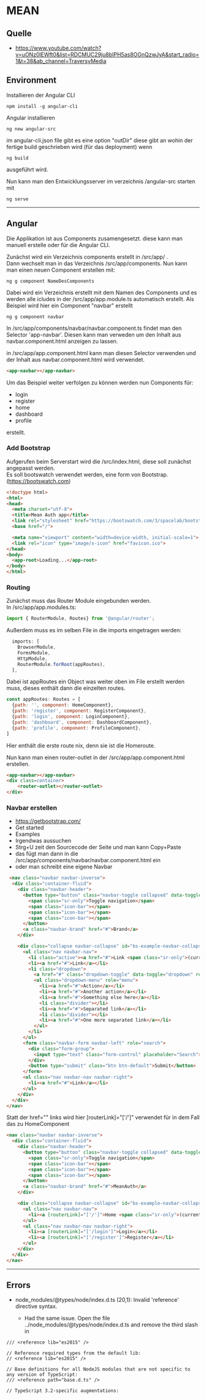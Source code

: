 # MEAN
## Quelle
 - https://www.youtube.com/watch?v=uONz0lEWft0&list=RDCMUC29ju8bIPH5as8OGnQzwJyA&start_radio=1&t=38&ab_channel=TraversyMedia
 


## Environment
Installieren der Angular CLI
```
npm install -g angular-cli
```

Angular installieren 
```
ng new angular-src
```

im angular-cli.json file gibt es eine option "outDir" diese gibt an wohin der fertige build geschrieben wird (für das deployment) wenn 
```
ng build
```
ausgeführt wird. 

Nun kann man den Entwicklungsserver im verzeichnis /angular-src starten mit
```
ng serve
```
___
## Angular

Die Applikation ist aus Components zusamengesetzt. diese kann man manuell erstelle oder für die Angular CLI. 

Zunächst wird ein Verzeichnis components erstellt in /src/app/ .  
Dann wechselt man in das Verzeichnis /src/app/components.
Nun kann man einen neuen Component erstellen mit:
```
ng g component NameDesComponents
```
Dabei wird ein Verzeichnis erstellt mit dem Namen des Components und es werden alle icludes in der /src/app/app.module.ts automatisch erstellt. Als Beispiel wird hier ein Component "navbar" erstellt

```
ng g component navbar
```

In /src/app/components/navbar/navbar.component.ts findet man den Selector 'app-navbar'. Diesen kann man verweden um den Inhalt aus navbar.component.html anzeigen zu lassen.

in /src/app/app.component.html kann man diesen Selector verwenden und der Inhalt aus navbar.component.html wird verwendet.
```html
<app-navbar></app-navbar>
``` 

Um das Beispiel weiter verfolgen zu können werden nun Components für:
* login
* register
* home
* dashboard
* profile


erstellt.

### Add Bootstrap

Aufgerufen beim Serverstart wird die /src/index.html, diese soll zunächst angepasst werden.  
Es soll bootswatch verwendet werden, eine form von Bootstrap.
(https://bootswatch.com)

```html
<!doctype html>
<html>
<head>
  <meta charset="utf-8">
  <title>Mean Auth app</title>
  <link rel="stylesheet" href="https://bootswatch.com/3/spacelab/bootstrap.min.css">
  <base href="/">

  <meta name="viewport" content="width=device-width, initial-scale=1">
  <link rel="icon" type="image/x-icon" href="favicon.ico">
</head>
<body>
  <app-root>Loading...</app-root>
</body>
</html>
```

### Routing

Zunächst muss das Router Module eingebunden werden.  
In /src/app/app.modules.ts:

```js
import { RouterModule, Routes} from '@angular/router';
```

Außerdem muss es im selben File in die imports eingetragen werden:

```js
  imports: [
    BrowserModule,
    FormsModule,
    HttpModule,
    RouterModule.forRoot(appRoutes),
  ],
```
Dabei ist appRoutes ein Object was weiter oben im File erstellt werden muss,  dieses enthält dann die einzelten routes.

```js
const appRoutes: Routes = [
  {path: '', component: HomeComponent},
  {path: 'register', component: RegisterComponent},
  {path: 'login', component: LoginComponent},
  {path: 'dashboard', component: DashboardComponent},
  {path: 'profile', component: ProfileComponent},
]
```
Hier enthält die erste route nix, denn sie ist die Homeroute.

Nun kann man einen router-outlet in der /src/app/app.component.html erstellen.

```html
<app-navbar></app-navbar>
<div class=container>
    <router-outlet></router-outlet>
</div>
```

### Navbar erstellen

* https://getbootstrap.com/
* Get started
* Examples
* Irgendwas aussuchen
* Strg+U zeit den Sourcecode der Seite und man kann Copy+Paste
* das fügt man dann in die /src/app/components/navbar/navbar.component.html ein
* oder man schreibt eine eigene Navbar

```html
 <nav class="navbar navbar-inverse">
  <div class="container-fluid">
    <div class="navbar-header">
      <button type="button" class="navbar-toggle collapsed" data-toggle="collapse" data-target="#bs-example-navbar-collapse-2">
        <span class="sr-only">Toggle navigation</span>
        <span class="icon-bar"></span>
        <span class="icon-bar"></span>
        <span class="icon-bar"></span>
      </button>
      <a class="navbar-brand" href="#">Brand</a>
    </div>

    <div class="collapse navbar-collapse" id="bs-example-navbar-collapse-2">
      <ul class="nav navbar-nav">
        <li class="active"><a href="#">Link <span class="sr-only">(current)</span></a></li>
        <li><a href="#">Link</a></li>
        <li class="dropdown">
          <a href="#" class="dropdown-toggle" data-toggle="dropdown" role="button" aria-expanded="false">Dropdown <span class="caret"></span></a>
          <ul class="dropdown-menu" role="menu">
            <li><a href="#">Action</a></li>
            <li><a href="#">Another action</a></li>
            <li><a href="#">Something else here</a></li>
            <li class="divider"></li>
            <li><a href="#">Separated link</a></li>
            <li class="divider"></li>
            <li><a href="#">One more separated link</a></li>
          </ul>
        </li>
      </ul>
      <form class="navbar-form navbar-left" role="search">
        <div class="form-group">
          <input type="text" class="form-control" placeholder="Search">
        </div>
        <button type="submit" class="btn btn-default">Submit</button>
      </form>
      <ul class="nav navbar-nav navbar-right">
        <li><a href="#">Link</a></li>
      </ul>
    </div>
  </div>
</nav>
```

Statt der href="" links wird hier [routerLink]="['/']" verwendet für in dem Fall das zu HomeComponent

```html
<nav class="navbar navbar-inverse">
  <div class="container-fluid">
    <div class="navbar-header">
      <button type="button" class="navbar-toggle collapsed" data-toggle="collapse" data-target="#bs-example-navbar-collapse-2">
        <span class="sr-only">Toggle navigation</span>
        <span class="icon-bar"></span>
        <span class="icon-bar"></span>
        <span class="icon-bar"></span>
      </button>
      <a class="navbar-brand" href="#">MeanAuth</a>
    </div>

    <div class="collapse navbar-collapse" id="bs-example-navbar-collapse-2">
      <ul class="nav navbar-nav">
        <li><a [routerLink]="['/']">Home <span class="sr-only">(current)</span></a></li>
      </ul>
      <ul class="nav navbar-nav navbar-right">
        <li><a [routerLink]="['/login']">Login</a></li>
        <li><a [routerLink]="['/register']">Register</a></li>
      </ul>
    </div>
  </div>
</nav>
```

___
## Errors

* node_modules/@types/node/index.d.ts (20,1): Invalid 'reference' directive syntax.

    * Had the same issue. Open the file ../node_modules/@types/node/index.d.ts and remove the third slash in
```
/// <reference lib="es2015" />
```    

```
// Reference required types from the default lib:
// <reference lib="es2015" />

// Base definitions for all NodeJS modules that are not specific to any version of TypeScript:
/// <reference path="base.d.ts" />

// TypeScript 3.2-specific augmentations:
```
